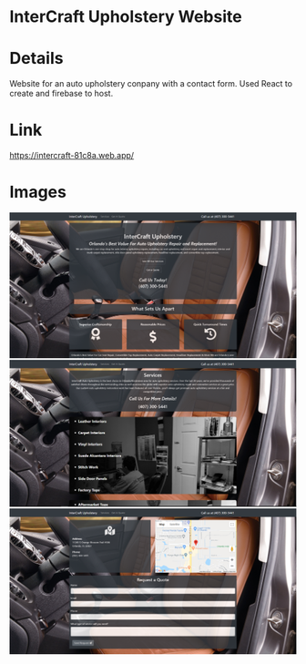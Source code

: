 # InterCraft Upholstery Website

# Details

Website for an auto upholstery conpany with a contact form. Used React to create and firebase to host.

# Link

https://intercraft-81c8a.web.app/

# Images

<img src="https://github.com/gllil/intercraft/blob/master/client/src/assets/images/intercraftHome.PNG">
<img src="https://github.com/gllil/intercraft/blob/master/client/src/assets/images/intercraftServices.PNG">
<img src="https://github.com/gllil/intercraft/blob/master/client/src/assets/images/intercraftContact.PNG">
